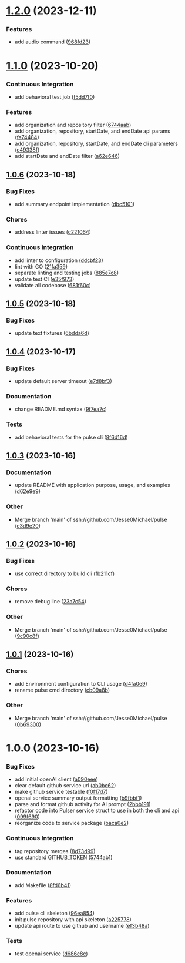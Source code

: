 # [1.2.0](https://github.com/Jesse0Michael/pulse/compare/v1.1.0...v1.2.0) (2023-12-11)

### Features

- add audio command ([968fd23](https://github.com/Jesse0Michael/pulse/commit/968fd2364c67fc4b5403528c5cc0c671a749aab0))

# [1.1.0](https://github.com/Jesse0Michael/pulse/compare/v1.0.6...v1.1.0) (2023-10-20)

### Continuous Integration

- add behavioral test job ([f5dd7f0](https://github.com/Jesse0Michael/pulse/commit/f5dd7f0b673634e6e4bbaad1a4349660883bab8f))

### Features

- add organization and repository filter ([6744aab](https://github.com/Jesse0Michael/pulse/commit/6744aab7f3a3836d8283e03d8d369d2ca899b6dd))
- add organization, repository, startDate, and endDate api params ([fa74484](https://github.com/Jesse0Michael/pulse/commit/fa7448499f8b1ff90df0ce3d998c2904084e79e6))
- add organization, repository, startDate, and endDate cli parameters ([c49338f](https://github.com/Jesse0Michael/pulse/commit/c49338f6e570b43578ae5cb6eec46ca47cd6d7b8))
- add startDate and endDate filter ([a62e646](https://github.com/Jesse0Michael/pulse/commit/a62e64665916a285d9f0b5a03b9a8065b6f09944))

## [1.0.6](https://github.com/Jesse0Michael/pulse/compare/v1.0.5...v1.0.6) (2023-10-18)

### Bug Fixes

- add summary endpoint implementation ([dbc5101](https://github.com/Jesse0Michael/pulse/commit/dbc510185147a520dbcc17dc01d0a384c73b2b64))

### Chores

- address linter issues ([c221064](https://github.com/Jesse0Michael/pulse/commit/c2210641814b9fbf9ec88b052ff38ca021919fcb))

### Continuous Integration

- add linter to configuration ([ddcbf23](https://github.com/Jesse0Michael/pulse/commit/ddcbf23b0fdd1a5c16a600fc1c76cb68d9eab58c))
- lint with GO ([21fa359](https://github.com/Jesse0Michael/pulse/commit/21fa359575c7568772df499764c286427e53e111))
- separate linting and testing jobs ([885e7c8](https://github.com/Jesse0Michael/pulse/commit/885e7c892567e3667d82d0ec06a891296f01f376))
- update test CI ([e35f973](https://github.com/Jesse0Michael/pulse/commit/e35f9737b53413b5f5e388fa5ba15386df19ffcb))
- validate all codebase ([681f60c](https://github.com/Jesse0Michael/pulse/commit/681f60ca7992825d016f68df4975cc0f47b2c10c))

## [1.0.5](https://github.com/Jesse0Michael/pulse/compare/v1.0.4...v1.0.5) (2023-10-18)

### Bug Fixes

- update text fixtures ([6bdda6d](https://github.com/Jesse0Michael/pulse/commit/6bdda6de58042c541f937474902457cd75b68d20))

## [1.0.4](https://github.com/Jesse0Michael/pulse/compare/v1.0.3...v1.0.4) (2023-10-17)

### Bug Fixes

- update default server timeout ([e7d8bf3](https://github.com/Jesse0Michael/pulse/commit/e7d8bf30a90b1f8200bed3c012a72cba0083bde6))

### Documentation

- change README.md syntax ([9f7ea7c](https://github.com/Jesse0Michael/pulse/commit/9f7ea7c2dd6d5b3f3556cd5e929b17976801be40))

### Tests

- add behavioral tests for the pulse cli ([8f6d16d](https://github.com/Jesse0Michael/pulse/commit/8f6d16da842b2361c05bb3aec77764c764270ae1))

## [1.0.3](https://github.com/Jesse0Michael/pulse/compare/v1.0.2...v1.0.3) (2023-10-16)

### Documentation

- update README with application purpose, usage, and examples ([d62e9e9](https://github.com/Jesse0Michael/pulse/commit/d62e9e9a0d10e052b0bc8a22b2d40712622d910d))

### Other

- Merge branch 'main' of ssh://github.com/Jesse0Michael/pulse ([e3d9e20](https://github.com/Jesse0Michael/pulse/commit/e3d9e205bf86c74669608d8cc88354322072b32d))

## [1.0.2](https://github.com/Jesse0Michael/pulse/compare/v1.0.1...v1.0.2) (2023-10-16)

### Bug Fixes

- use correct directory to build cli ([fb211cf](https://github.com/Jesse0Michael/pulse/commit/fb211cf72ab8724a8ebce7cf1f935e5cedd8694c))

### Chores

- remove debug line ([23a7c54](https://github.com/Jesse0Michael/pulse/commit/23a7c54fce8a6c2394561345139ccd103d4d692f))

### Other

- Merge branch 'main' of ssh://github.com/Jesse0Michael/pulse ([9c90c8f](https://github.com/Jesse0Michael/pulse/commit/9c90c8f2718763672fcb988a84a2ae7145439593))

## [1.0.1](https://github.com/Jesse0Michael/pulse/compare/v1.0.0...v1.0.1) (2023-10-16)

### Chores

- add Environment configuration to CLI usage ([d4fa0e9](https://github.com/Jesse0Michael/pulse/commit/d4fa0e9cf50290fad89ede172c687b20b1e696bb))
- rename pulse cmd directory ([cb09a8b](https://github.com/Jesse0Michael/pulse/commit/cb09a8bcfee80771882ec7e3bf451c9a8b12f921))

### Other

- Merge branch 'main' of ssh://github.com/Jesse0Michael/pulse ([0b69300](https://github.com/Jesse0Michael/pulse/commit/0b6930019384a267bf68ff16695228dcfcfd9fc8))

# 1.0.0 (2023-10-16)

### Bug Fixes

- add initial openAI client ([a090eee](https://github.com/Jesse0Michael/pulse/commit/a090eeeea66da444708dc4fcf7fe6f2eb6747471))
- clear default github service url ([ab0bc62](https://github.com/Jesse0Michael/pulse/commit/ab0bc62c7bbbd2e51ecd5079fb5e8486cd7f5a99))
- make github service testable ([f0f17d7](https://github.com/Jesse0Michael/pulse/commit/f0f17d7f27bb550c32651872df4c06107d74304d))
- openai service summary output formatting ([b9fbbf1](https://github.com/Jesse0Michael/pulse/commit/b9fbbf145aae7b8d6b8f8b137aff51a65b5d61a2))
- parse and format github activity for AI prompt ([2bbb191](https://github.com/Jesse0Michael/pulse/commit/2bbb191d4eecafc157b19cff4548cb6a887de636))
- refactor code into Pulser service struct to use in both the cli and api ([099f690](https://github.com/Jesse0Michael/pulse/commit/099f690d1d2f341d9fef3857560b2db71b815fea))
- reorganize code to service package ([baca0e2](https://github.com/Jesse0Michael/pulse/commit/baca0e209ce9203efdd1384f4e1805111743811b))

### Continuous Integration

- tag repository merges ([8d73d99](https://github.com/Jesse0Michael/pulse/commit/8d73d999173c438336f4827d3fe564bb23fb4178))
- use standard GITHUB_TOKEN ([5744ab1](https://github.com/Jesse0Michael/pulse/commit/5744ab166b1bfff9230698f016b7324937340b11))

### Documentation

- add Makefile ([8fd6b41](https://github.com/Jesse0Michael/pulse/commit/8fd6b41e669f622426bcda34c048db51b528254a))

### Features

- add pulse cli skeleton ([96ea854](https://github.com/Jesse0Michael/pulse/commit/96ea8542dcc9dae86580b474d55d60a0465fc637))
- init pulse repository with api skeleton ([a225778](https://github.com/Jesse0Michael/pulse/commit/a2257788fcc00cefbfd6f839befa1382676d9691))
- update api route to use github and username ([ef3b48a](https://github.com/Jesse0Michael/pulse/commit/ef3b48a7e5e3a7f33a3df3a455d7b4251fd0a97b))

### Tests

- test openai service ([d686c8c](https://github.com/Jesse0Michael/pulse/commit/d686c8c63b574e653d2ab398869d7ad9150add3c))

